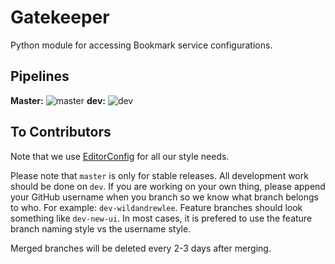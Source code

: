 # Gatekeeper

Python module for accessing Bookmark service configurations.

## Pipelines

**Master:** ![master](https://travis-ci.org/Bookmark-Novels/Bookmark-Config.svg?branch=master)
**dev:** ![dev](https://travis-ci.org/Bookmark-Novels/Bookmark-Config.svg?branch=dev)

## To Contributors

Note that we use [EditorConfig](http://editorconfig.org/) for all our style needs.

Please note that `master` is only for stable releases. All development work should be done on `dev`. If you are working on your own thing, please append your GitHub username when you branch so we know what branch belongs to who. For example: `dev-wildandrewlee`. Feature branches should look something like `dev-new-ui`. In most cases, it is prefered to use the feature branch naming style vs the username style.

Merged branches will be deleted every 2-3 days after merging.
